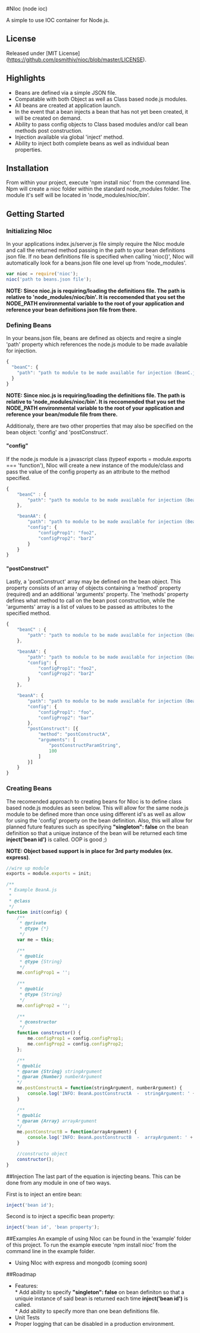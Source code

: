 #NIoc (node ioc)

A simple to use IOC container for Node.js.

## License
Released under [MIT License] (https://github.com/psmithiv/nioc/blob/master/LICENSE).

## Highlights
* Beans are defined via a simple JSON file.
* Compatable with both Object as well as Class based node.js modules.
* All beans are created at application launch. 
* In the event that a bean injects a bean that has not yet been created, it will be created on demand.
* Ability to pass config objects to Class based modules and/or call bean methods post construction.
* Injection available via global 'inject' method.
* Ability to inject both complete beans as well as individual bean properties.

## Installation
From within your project, execute 'npm install nioc' from the command line. Npm will create a nioc folder within the standard node_modules folder. The module it's self will be located in 'node_modules/nioc/bin'.

## Getting Started
### Initializing NIoc
In your applications index.js/server.js file simply require the NIoc module and call the returned method passing in the path to your bean definitions json file. If no bean definitions file is specified when calling 'nioc()', NIoc will automatically look for a beans.json file one level up from 'node_modules'.

```js
var nioc = require('nioc');
nioc('path to beans.json file');
```

<b>NOTE: Since nioc.js is requiring/loading the definitions file. The path is relative to 'node_modules/nioc/bin'. It is reccomended that you set the NODE_PATH environmental variable to the root of your application and reference your bean definitions json file from there.</b>

### Defining Beans
In your beans.json file, beans are defined as objects and reqire a single 'path' property which references the node.js module to be made available for injection. 

```js
{
  "beanC": {
    "path": "path to module to be made available for injection (BeanC.js)"
  }
}
```

<b>NOTE: Since nioc.js is requiring/loading the definitions file. The path is relative to 'node_modules/nioc/bin'. It is reccomended that you set the NODE_PATH environmental variable to the root of your application and reference your bean/module file from there.</b>

Additionaly, there are two other properties that may also be specified on the bean object: 'config' and 'postConstruct'.

#### "config"
If the node.js module is a javascript class (typeof exports = module.exports === 'function'), NIoc will create a new instance of the module/class and pass the value of the config property as an attribute to the method specified.

```js
{
    "beanC" : {
        "path": "path to module to be made available for injection (BeanC.js)"
    },

    "beanAA": {
        "path": "path to module to be made available for injection (BeanA.js)",
        "config": {
            "configProp1": "foo2",
            "configProp2": "bar2"
        }
    }
}
```

#### "postConstruct"
Lastly, a 'postConstruct' array may be defined on the bean object. This property consists of an array of objects containing a 'method' property (required) and an additional 'arguments' property. The 'methods' property defines what method to call on the bean post construction, while the 'arguments' array is a list of values to be passed as attributes to the specified method.

```js
{
    "beanC" : {
        "path": "path to module to be made available for injection (BeanC.js)"
    },

    "beanAA": {
        "path": "path to module to be made available for injection (BeanA.js)",
        "config": {
            "configProp1": "foo2",
            "configProp2": "bar2"
        }
    },

    "beanA": {
        "path": "path to module to be made available for injection (BeanA.js)",
        "config": {
            "configProp1": "foo",
            "configProp2": "bar"
        },
        "postConstruct": [{
            "method": "postConstructA",
            "arguments": [
                "postConstructParamString",
                100
            ]
        }]
    }
}
```

### Creating Beans
The recomended approach to creating beans for NIoc is to define class based node.js modules as seen below. This will allow for the same node.js module to be defined more than once using different id's as well as allow for using the 'config' property on the bean definition. Also, this will allow for planned future features such as specifying <b>"singleton": false</b> on the bean definition so that a unique instance of the bean will be returned each time <b>inject('bean id')</b> is called. OOP is good ;)

<b>NOTE: Object based support is in place for 3rd party modules (ex. express)</b>.

```js
//wire up module
exports = module.exports = init;

/**
 * Example BeanA.js
 *
 * @class
 */
function init(config) {
    /**
     * @private
     * @type {*}
     */
    var me = this;

    /**
     * @public
     * @type {String}
     */
    me.configProp1 = '';

    /**
     * @public
     * @type {String}
     */
    me.configProp2 = '';

    /**
     * @constructor
     */
    function constructor() {
        me.configProp1 = config.configProp1;
        me.configProp2 = config.configProp2;
    };

    /**
    * @public
    * @param {String} stringArgument
    * @param {Number} numberArgument
    */
    me.postConstructA = function(stringArgument, numberArgument) {
        console.log('INFO: BeanA.postConstructA  -  stringArgument: ' + stringArgument + '  -  numberArgument: ' numberArgument);
    }

    /**
    * @public
    * @param {Array} arrayArgument
    */
    me.postConstructB = function(arrayArgument) {
        console.log('INFO: BeanA.postConstructB  -  arrayArgument: ' + arrayArgument);
    }

    //constructo object
    constructor();
}
```

##Injection
The last part of the equation is injecting beans. This can be done from any module in one of two ways.

First is to inject an entire bean:
```js
inject('bean id');
```

Second is to inject a specific bean property:
```js
inject('bean id', 'bean property');
```

##Examples
An example of using NIoc can be found in the 'example' folder of this project. To run the example execute 'npm install nioc' from the command line in the example folder.

* Using NIoc with express and mongodb (coming soon)

##Roadmap
* Features:
<br> * Add ability to specify <b>"singleton": false</b> on bean definiton so that a uniquie instance of said bean is returned each time <b>inject('bean id')</b> is called.
<br> * Add ability to specify more than one bean definitions file.
* Unit Tests
* Proper logging that can be disabled in a production environment.


